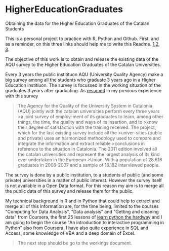 HigherEducationGraduates
========================

Obtaining the data for the Higher Education Graduates of the Catalan Students

This is a personal project to practice with R, Python and Github. 
First, and as a reminder, on this three links should help me to write this Readme. 
[1](https://help.github.com/articles/markdown-basics),[2](https://help.github.com/articles/writing-on-github), [3](https://help.github.com/articles/github-flavored-markdown). 

The objective of this work is to obtain and release the existing data of the AQU survey to the Higher Education Graduates of the Catalan Universities. 

Every 3 years the public institituon AQU (University Quality Agency) make a big survey  among all the students who graduate 3 years ago in a Higher Education institiuon. The survey is focussed in the working situation of the graduates 3 years after graduating. 
As [resumed](https://drive.google.com/file/d/0ByO2OczyC7ZbcUNwSUUzZWVwem8/edit?usp=sharing) in my previous experience with this survey 

>The Agency for the Quality of the University System in Catalonia (AQU) jointly with the catalan universities perform every three years >a joint survey of employ-ment of its graduates to learn, among other things, the time, the quality and ways of its insertion, and to >know their degree of satisfaction with the training received. The project, which for the last existing survey include all the >univer-sities (public and private) uses an harmonized methodology used to compare and integrate the information and extract reliable >conclusions in reference to the situation in Catalonia.
>The 2011 edition involved all the catalan universities and represent the largest analysis of its kind ever undertaken in the European >Union. With a population of 28.616 graduates in 2006-2007 and a sample of 16.182 interviewed people.

The survey is done by a public institution, to a students of public (and some private) universities in a matter of public interest.  However the survey itself is not available in a Open Data format. For this reason my aim is to merge all the public data of this survey and release them for the public. 

My technical background in R and in Python that could help to extract and merge all of this information are, for the time being, limited to the courses "Computing for Data Analysis", "Data analysis" and "Getting and cleaning data" from Coursera, the first 25 lessons of [learn python the hardway](http://learnpythonthehardway.org/book/) and I am going to begin the course "An introduction to interactive programming in Python" also from Coursera.
I have also quite experience in SQL and Access, some knowledge of VBA and a deep domain of Excel. 

>The next step should be go to the workings document. 
